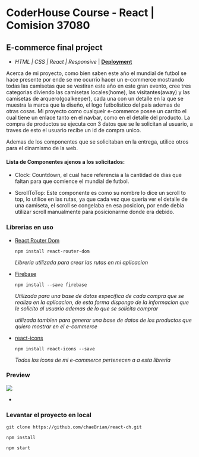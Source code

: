 # **CoderHouse Course - React | Comision 37080**
## E-commerce final project

 - *HTML | CSS | React | Responsive* | **[Deployment](https://fwcshirts.vercel.app/)**

 Acerca de mi proyecto, como bien saben este año el mundial de futbol se hace presente por ende se me ocurrio hacer un e-commerce mostrando todas las camisetas que se vestiran este año en este gran evento, cree tres categorias diviendo las camisetas locales(home), las visitantes(away) y las camisetas de arquero(goalkeeper), cada una con un detalle en la que se muestra la marca que la diseño, el logo futbolistico del pais ademas de otras cosas.
 Mi proyecto como cualqueir e-commerce posee un carrito el cual tiene un enlace tanto en el navbar, como en el detalle del producto.
 La compra de productos se ejecuta con 3 datos que se le solicitan al usuario, a traves de esto el usuario recibe un id de compra unico.

 Ademas de los componentes que se solicitaban en la entrega, utilice otros para el dinamismo de la web.

 #### **Lista de Componentes ajenos a los solicitados**:

 - Clock: Countdown, el cual hace referencia a la cantidad de dias que faltan para que comience el mundial de futbol.

 - ScrollToTop: Este componente es como su nombre lo dice un scroll to top, lo utilice en las rutas, ya que cada vez que queria ver el detalle de una camiseta, el scroll se congelaba en esa posicion, por ende debia utilizar scroll manualmente para posicionarme donde era debido.


###  **Librerias en uso**

- [React Router Dom](https://reactrouter.com/en/main)

    `npm install react-router-dom`

    *Libreria utilizada para crear las rutas en mi aplicacion*

- [Firebase](https://firebase.google.com/?hl=es)

    `npm install --save firebase`

    *Utilizada para una base de datos especifica de cada compra que se realiza en la aplicacion, de esta forma dispongo de la informacion que le solicito al usuario ademas de lo que se solicita comprar*

    *utilizada tambien para generar una base de datos de los productos que quiero mostrar en el e-commerce*

- [react-icons](https://react-icons.github.io/react-icons)

    `npm install react-icons --save`

    *Todos los icons de mi e-commerce pertenecen a a esta libreria*

### **Preview**

![](https://res.cloudinary.com/dr2vstkz6/image/upload/v1665435235/Captura_de_pantalla_2022-10-10_175327_atmlu9.png)

-

### **Levantar el proyecto en local**

```
git clone https://github.com/chaeBrian/react-ch.git
```

`npm install`

`npm start`

